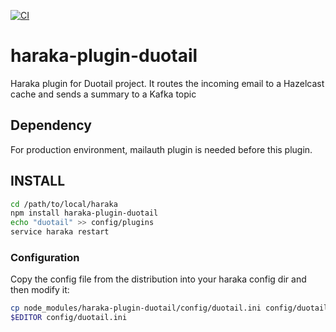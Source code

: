 [![CI](https://github.com/taodong/haraka-plugin-duotail/actions/workflows/ci.yml/badge.svg)](https://github.com/taodong/haraka-plugin-duotail/actions/workflows/ci.yml)


# haraka-plugin-duotail

Haraka plugin for Duotail project. It routes the incoming email to a Hazelcast cache and sends a summary to a Kafka topic

## Dependency

For production environment, mailauth plugin is needed before this plugin.

## INSTALL

```sh
cd /path/to/local/haraka
npm install haraka-plugin-duotail
echo "duotail" >> config/plugins
service haraka restart
```

### Configuration

Copy the config file from the distribution into your haraka config dir and then modify it:

```sh
cp node_modules/haraka-plugin-duotail/config/duotail.ini config/duotail.ini
$EDITOR config/duotail.ini
```

<!-- leave these buried at the bottom of the document -->

[ci-img]: https://github.com/taodong/hakara-plugin-duotail/actions/workflows/ci.yml/badge.svg
[ci-url]: https://github.com/taodong/hakara-plugin-duotail/actions/workflows/ci.yml
[npm-img]: https://nodei.co/npm/haraka-plugin-duotail.png
[npm-url]: https://www.npmjs.com/package/haraka-plugin-duotail
